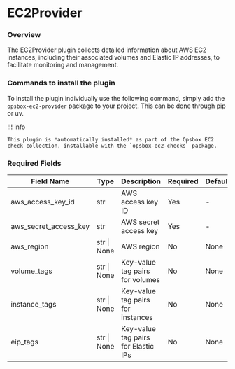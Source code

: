 # EC2Provider

### Overview
The EC2Provider plugin collects detailed information about AWS EC2 instances, including their associated volumes and Elastic IP addresses, to facilitate monitoring and management.

### Commands to install the plugin
To install the plugin individually use the following command, simply add the `opsbox-ec2-provider` package to your project.
This can be done through pip or uv.

!!! info

    This plugin is *automatically installed* as part of the Opsbox EC2 check collection, installable with the `opsbox-ec2-checks` package.

### Required Fields
| Field Name            | Type                | Description                             | Required | Default |
|-----------------------|---------------------|-----------------------------------------|----------|---------|
| aws_access_key_id     | str                 | AWS access key ID                       | Yes      | -       |
| aws_secret_access_key | str                 | AWS secret access key                   | Yes      | -       |
| aws_region            | str \| None         | AWS region                              | No       | None    |
| volume_tags           | str \| None         | Key-value tag pairs for volumes         | No       | None    |
| instance_tags         | str \| None         | Key-value tag pairs for instances       | No       | None    |
| eip_tags              | str \| None         | Key-value tag pairs for Elastic IPs     | No       | None    |
